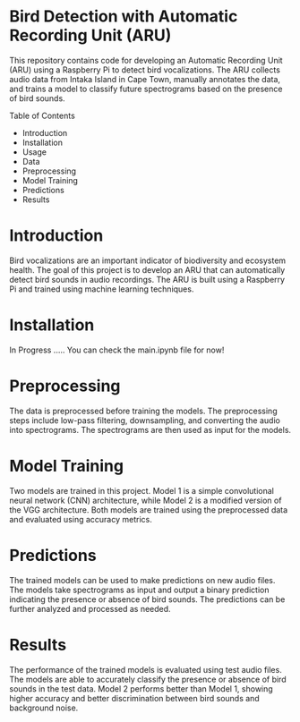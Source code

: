 # Bird Detection with Automatic Recording Unit (ARU)
This repository contains code for developing an Automatic Recording Unit (ARU) using a Raspberry Pi to detect bird vocalizations. The ARU collects audio data from Intaka Island in Cape Town, manually annotates the data, and trains a model to classify future spectrograms based on the presence of bird sounds.

Table of Contents
- Introduction
- Installation
- Usage
- Data
- Preprocessing
- Model Training
- Predictions
- Results

# Introduction
Bird vocalizations are an important indicator of biodiversity and ecosystem health. The goal of this project is to develop an ARU that can automatically detect bird sounds in audio recordings. The ARU is built using a Raspberry Pi and trained using machine learning techniques.

# Installation
In Progress .....
You can check the main.ipynb file for now!

# Preprocessing
The data is preprocessed before training the models. The preprocessing steps include low-pass filtering, downsampling, and converting the audio into spectrograms. The spectrograms are then used as input for the models.

# Model Training
Two models are trained in this project. Model 1 is a simple convolutional neural network (CNN) architecture, while Model 2 is a modified version of the VGG architecture. Both models are trained using the preprocessed data and evaluated using accuracy metrics.

# Predictions
The trained models can be used to make predictions on new audio files. The models take spectrograms as input and output a binary prediction indicating the presence or absence of bird sounds. The predictions can be further analyzed and processed as needed.

# Results
The performance of the trained models is evaluated using test audio files. The models are able to accurately classify the presence or absence of bird sounds in the test data. Model 2 performs better than Model 1, showing higher accuracy and better discrimination between bird sounds and background noise.

